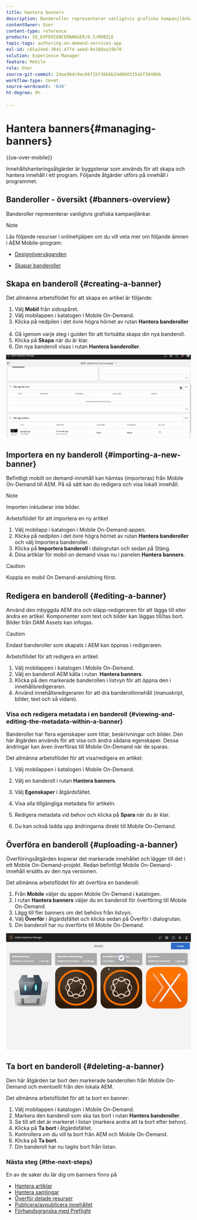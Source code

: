 ```yaml
---
title: Hantera banners
description: Banderoller representerar vanligtvis grafiska kampanjlänkar. Följ den här sidan om du vill veta mer.
contentOwner: User
content-type: reference
products: SG_EXPERIENCEMANAGER/6.5/MOBILE
topic-tags: authoring-on-demand-services-app
exl-id: c65a24e6-3041-4774-aeed-8e188ea19b78
solution: Experience Manager
feature: Mobile
role: User
source-git-commit: 2dae56dc9ec66f1bf36bbb24d6b0315a5f5040bb
workflow-type: tm+mt
source-wordcount: '634'
ht-degree: 0%

---
```


# Hantera banners{#managing-banners}

{{ue-over-mobile}}

Innehållshanteringsåtgärder är byggstenar som används för att skapa och hantera innehåll i ett program. Följande åtgärder utförs på innehåll i programmet.

## Banderoller - översikt {#banners-overview}

Banderoller representerar vanligtvis grafiska kampanjlänkar.

>[!NOTE]
>
>Läs följande resurser i onlinehjälpen om du vill veta mer om följande ämnen i AEM Mobile-program:
>
>* [Designöverväganden](https://helpx.adobe.com/digital-publishing-solution/help/design-app.html)
>
>* [Skapar banderoller](https://helpx.adobe.com/digital-publishing-solution/help/creating-banners.html)
>

## Skapa en banderoll {#creating-a-banner}

Det allmänna arbetsflödet för att skapa en artikel är följande:

1. Välj **Mobil** från sidospåret.
1. Välj mobilappen i katalogen i Mobile On-Demand.
1. Klicka på nedpilen i det övre högra hörnet av rutan **Hantera banderoller** .
1. Gå igenom varje steg i guiden för att fortsätta skapa din nya banderoll.
1. Klicka på **Skapa** när du är klar.
1. Din nya banderoll visas i rutan **Hantera banderoller**.

![chlimage_1-6](assets/chlimage_1-6.gif)

## Importera en ny banderoll {#importing-a-new-banner}

Befintligt mobilt on demand-innehåll kan hämtas (importeras) från Mobile On-Demand till AEM. På så sätt kan du redigera och visa lokalt innehåll.

>[!NOTE]
>
>Importen inkluderar inte bilder.

Arbetsflödet för att importera en ny artikel

1. Välj mobilapp i katalogen i Mobile On-Demand-appen.
1. Klicka på nedpilen i det övre högra hörnet av rutan **Hantera banderoller** och välj Importera banderoller.
1. Klicka på **Importera banderoll** i dialogrutan och sedan på Stäng.
1. Dina artiklar för mobil on demand visas nu i panelen **Hantera banners**.

>[!CAUTION]
>
>Koppla en mobil On Demand-anslutning först.

## Redigera en banderoll {#editing-a-banner}

Använd den inbyggda AEM dra och släpp-redigeraren för att lägga till eller ändra en artikel. Komponenter som text och bilder kan läggas till/tas bort. Bilder från DAM Assets kan infogas.

>[!CAUTION]
>
>Endast banderoller som skapats i AEM kan öppnas i redigeraren.

Arbetsflödet för att redigera en artikel:

1. Välj mobilappen i katalogen i Mobile On-Demand.
1. Välj en banderoll AEM källa i rutan **&#x200B; Hantera banners**.
1. Klicka på den markerade banderollen i listvyn för att öppna den i innehållsredigeraren.
1. Använd innehållsredigeraren för att dra banderollinnehåll (manuskript, bilder, text och så vidare).

### Visa och redigera metadata i en banderoll {#viewing-and-editing-the-metadata-within-a-banner}

Banderoller har flera egenskaper som titlar, beskrivningar och bilder. Den här åtgärden används för att visa och ändra sådana egenskaper. Dessa ändringar kan även överföras till Mobile On-Demand när de sparas.

Det allmänna arbetsflödet för att visa/redigera en artikel:

1. Välj mobilappen i katalogen i Mobile On-Demand.
1. Välj en banderoll i rutan **Hantera banners**.

1. Välj **Egenskaper** i åtgärdsfältet.
1. Visa alla tillgängliga metadata för artikeln.
1. Redigera metadata vid behov och klicka på **Spara** när du är klar.
1. Du kan också ladda upp ändringarna direkt till Mobile On-Demand.

## Överföra en banderoll {#uploading-a-banner}

Överföringsåtgärden kopierar det markerade innehållet och lägger till det i ett Mobile On-Demand-projekt. Redan befintligt Mobile On-Demand-innehåll ersätts av den nya versionen.

Det allmänna arbetsflödet för att överföra en banderoll:

1. Från **Mobile** väljer du appen Mobile On-Demand i katalogen.
1. I rutan **Hantera banners** väljer du en banderoll för överföring till Mobile On-Demand.
1. Lägg till fler banners om det behövs från listvyn.
1. Välj **Överför** i åtgärdsfältet och klicka sedan på Överför i dialogrutan.
1. Din banderoll har nu överförts till Mobile On-Demand.

![chlimage_1-7](assets/chlimage_1-7.gif)

## Ta bort en banderoll {#deleting-a-banner}

Den här åtgärden tar bort den markerade banderollen från Mobile On-Demand och eventuellt från den lokala AEM.

Det allmänna arbetsflödet för att ta bort en banner:

1. Välj mobilappen i katalogen i Mobile On-Demand.
1. Markera den banderoll som ska tas bort i rutan **Hantera banderoller**.
1. Se till att det är markerat i listan (markera andra att ta bort efter behov).
1. Klicka på **Ta bort** i åtgärdsfältet.
1. Kontrollera om du vill ta bort från AEM och Mobile On-Demand.
1. Klicka på **Ta bort**.
1. Din banderoll har nu tagits bort från listan.

### Nästa steg {#the-next-steps}

En av de saker du lär dig om banners finns på

* [Hantera artiklar](/help/mobile/mobile-on-demand-managing-articles.md)
* [Hantera samlingar](/help/mobile/mobile-on-demand-managing-collections.md)
* [Överför delade resurser](/help/mobile/mobile-on-demand-shared-resources.md)
* [Publicera/avpublicera innehållet](/help/mobile/mobile-on-demand-publishing-unpublishing.md)
* [Förhandsgranska med Preflight](/help/mobile/aem-mobile-manage-ondemand-services.md)
